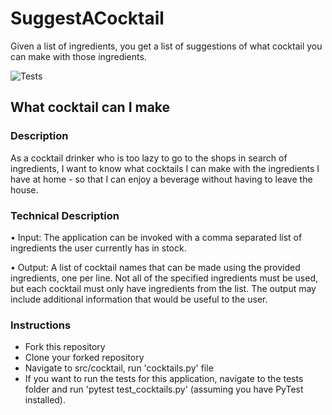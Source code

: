 # SuggestACocktail
Given a list of ingredients, you get a list of suggestions of what cocktail you can make with those ingredients.

![Tests](https://github.com/MocktaiLEngineer/SuggestACocktail/actions/workflows/tests.yml/badge.svg)


## What cocktail can I make

### Description
As a cocktail drinker who is too lazy to go to the shops in search of ingredients,
I want to know what cocktails I can make with the ingredients I have at home -
so that I can enjoy a beverage without having to leave the house.

### Technical Description
• Input: The application can be invoked with a comma separated list of
ingredients the user currently has in stock.

• Output: A list of cocktail names that can be made using the provided
ingredients, one per line. Not all of the specified ingredients must be used, but
each cocktail must only have ingredients from the list. The output may include
additional information that would be useful to the user.

### Instructions

- Fork this repository
- Clone your forked repository
- Navigate to src/cocktail, run 'cocktails.py' file
- If you want to run the tests for this application, navigate to the tests folder and run 'pytest test_cocktails.py' (assuming you have PyTest installed).
